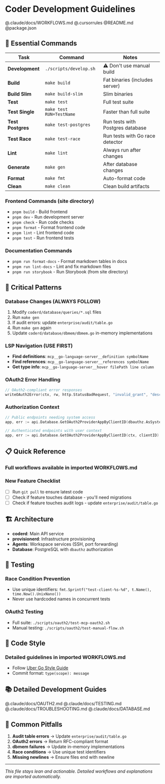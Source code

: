 # Coder Development Guidelines

@.claude/docs/WORKFLOWS.md
@.cursorrules
@README.md
@package.json

## 🚀 Essential Commands

| Task              | Command                  | Notes                            |
|-------------------|--------------------------|----------------------------------|
| **Development**   | `./scripts/develop.sh`   | ⚠️ Don't use manual build        |
| **Build**         | `make build`             | Fat binaries (includes server)   |
| **Build Slim**    | `make build-slim`        | Slim binaries                    |
| **Test**          | `make test`              | Full test suite                  |
| **Test Single**   | `make test RUN=TestName` | Faster than full suite           |
| **Test Postgres** | `make test-postgres`     | Run tests with Postgres database |
| **Test Race**     | `make test-race`         | Run tests with Go race detector  |
| **Lint**          | `make lint`              | Always run after changes         |
| **Generate**      | `make gen`               | After database changes           |
| **Format**        | `make fmt`               | Auto-format code                 |
| **Clean**         | `make clean`             | Clean build artifacts            |

### Frontend Commands (site directory)

- `pnpm build` - Build frontend
- `pnpm dev` - Run development server
- `pnpm check` - Run code checks
- `pnpm format` - Format frontend code
- `pnpm lint` - Lint frontend code
- `pnpm test` - Run frontend tests

### Documentation Commands

- `pnpm run format-docs` - Format markdown tables in docs
- `pnpm run lint-docs` - Lint and fix markdown files
- `pnpm run storybook` - Run Storybook (from site directory)

## 🔧 Critical Patterns

### Database Changes (ALWAYS FOLLOW)

1. Modify `coderd/database/queries/*.sql` files
2. Run `make gen`
3. If audit errors: update `enterprise/audit/table.go`
4. Run `make gen` again
5. Update `coderd/database/dbmem/dbmem.go` in-memory implementations

### LSP Navigation (USE FIRST)

- **Find definitions**: `mcp__go-language-server__definition symbolName`
- **Find references**: `mcp__go-language-server__references symbolName`
- **Get type info**: `mcp__go-language-server__hover filePath line column`

### OAuth2 Error Handling

```go
// OAuth2-compliant error responses
writeOAuth2Error(ctx, rw, http.StatusBadRequest, "invalid_grant", "description")
```

### Authorization Context

```go
// Public endpoints needing system access
app, err := api.Database.GetOAuth2ProviderAppByClientID(dbauthz.AsSystemRestricted(ctx), clientID)

// Authenticated endpoints with user context
app, err := api.Database.GetOAuth2ProviderAppByClientID(ctx, clientID)
```

## 📋 Quick Reference

### Full workflows available in imported WORKFLOWS.md

### New Feature Checklist

- [ ] Run `git pull` to ensure latest code
- [ ] Check if feature touches database - you'll need migrations
- [ ] Check if feature touches audit logs - update `enterprise/audit/table.go`

## 🏗️ Architecture

- **coderd**: Main API service
- **provisionerd**: Infrastructure provisioning
- **Agents**: Workspace services (SSH, port forwarding)
- **Database**: PostgreSQL with `dbauthz` authorization

## 🧪 Testing

### Race Condition Prevention

- Use unique identifiers: `fmt.Sprintf("test-client-%s-%d", t.Name(), time.Now().UnixNano())`
- Never use hardcoded names in concurrent tests

### OAuth2 Testing

- Full suite: `./scripts/oauth2/test-mcp-oauth2.sh`
- Manual testing: `./scripts/oauth2/test-manual-flow.sh`

## 🎯 Code Style

### Detailed guidelines in imported WORKFLOWS.md

- Follow [Uber Go Style Guide](https://github.com/uber-go/guide/blob/master/style.md)
- Commit format: `type(scope): message`

## 📚 Detailed Development Guides

@.claude/docs/OAUTH2.md
@.claude/docs/TESTING.md
@.claude/docs/TROUBLESHOOTING.md
@.claude/docs/DATABASE.md

## 🚨 Common Pitfalls

1. **Audit table errors** → Update `enterprise/audit/table.go`
2. **OAuth2 errors** → Return RFC-compliant format
3. **dbmem failures** → Update in-memory implementations
4. **Race conditions** → Use unique test identifiers
5. **Missing newlines** → Ensure files end with newline

---

*This file stays lean and actionable. Detailed workflows and explanations are imported automatically.*
